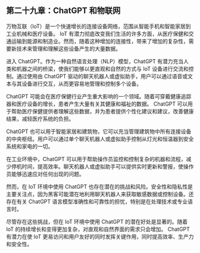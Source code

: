 ## 第二十九章：ChatGPT 和物联网

万物互联（IoT）是一个快速增长的连接设备网络，范围从智能手机和智能家居到工业机械和医疗设备。 IoT 有潜力彻底改变我们生活的许多方面，从医疗保健和交通运输到能源和制造业。然而，随着这种增加的连接性，带来了增加的复杂性，需要新技术来管理和理解这些设备产生的大量数据。

进入 ChatGPT。作为一种自然语言处理（NLP）模型，ChatGPT 有潜力充当人类和机器之间的桥梁，使我们能够以更直观和自然的方式与 IoT 设备进行交流和控制。通过使用由 ChatGPT 驱动的聊天机器人或虚拟助手，用户可以通过语音或文本与其设备进行交互，从而更容易地管理和控制多个设备。

ChatGPT 可能会在医疗保健行业产生重大影响的一个领域。随着可穿戴健康追踪器和医疗设备的增长，患者产生大量有关其健康和福祉的数据。 ChatGPT 可以用于帮助医疗保健提供者理解这些数据，并为患者提供个性化建议和建议，改善健康结果，减轻医疗系统的负担。

ChatGPT 也可以用于智能家居和建筑物，它可以充当管理建筑物中所有连接设备的中央枢纽。用户可以通过单个聊天机器人或虚拟助手控制从灯光和恒温器到安全系统和家电的一切。

在工业环境中，ChatGPT 可以用于帮助操作员监控和控制复杂的机器和流程，减少停机时间，提高效率。聊天机器人或虚拟助手可以提供实时更新和警报，使操作员能够迅速应对任何出现的问题。

然而，在 IoT 环境中使用 ChatGPT 也存在潜在的挑战和风险。安全性和隐私性是主要关注点，因为黑客可能潜在地利用聊天机器人来获取敏感数据或控制设备。还存在有关 ChatGPT 语言模型准确性和可靠性的担忧，特别是在处理技术或专业语言时。

尽管存在这些挑战，但在 IoT 环境中使用 ChatGPT 的潜在好处是显著的。随着 IoT 的持续增长和变得更加复杂，对直观和自然界面的需求只会增加。 ChatGPT 有潜力在使 IoT 更易访问和用户友好的同时发挥关键作用，同时提高效率、生产力和安全性。
